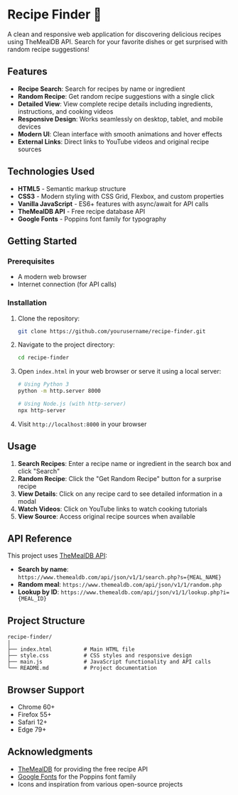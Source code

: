 # Recipe Finder 🍳

A clean and responsive web application for discovering delicious recipes using TheMealDB API. Search for your favorite dishes or get surprised with random recipe suggestions!

## Features

- **Recipe Search**: Search for recipes by name or ingredient
- **Random Recipe**: Get random recipe suggestions with a single click
- **Detailed View**: View complete recipe details including ingredients, instructions, and cooking videos
- **Responsive Design**: Works seamlessly on desktop, tablet, and mobile devices
- **Modern UI**: Clean interface with smooth animations and hover effects
- **External Links**: Direct links to YouTube videos and original recipe sources

## Technologies Used

- **HTML5** - Semantic markup structure
- **CSS3** - Modern styling with CSS Grid, Flexbox, and custom properties
- **Vanilla JavaScript** - ES6+ features with async/await for API calls
- **TheMealDB API** - Free recipe database API
- **Google Fonts** - Poppins font family for typography

## Getting Started

### Prerequisites

- A modern web browser
- Internet connection (for API calls)

### Installation

1. Clone the repository:
   ```bash
   git clone https://github.com/yourusername/recipe-finder.git
   ```

2. Navigate to the project directory:
   ```bash
   cd recipe-finder
   ```

3. Open `index.html` in your web browser or serve it using a local server:
   ```bash
   # Using Python 3
   python -m http.server 8000
   
   # Using Node.js (with http-server)
   npx http-server
   ```

4. Visit `http://localhost:8000` in your browser

## Usage

1. **Search Recipes**: Enter a recipe name or ingredient in the search box and click "Search"
2. **Random Recipe**: Click the "Get Random Recipe" button for a surprise recipe
3. **View Details**: Click on any recipe card to see detailed information in a modal
4. **Watch Videos**: Click on YouTube links to watch cooking tutorials
5. **View Source**: Access original recipe sources when available

## API Reference

This project uses [TheMealDB API](https://www.themealdb.com/api.php):

- **Search by name**: `https://www.themealdb.com/api/json/v1/1/search.php?s={MEAL_NAME}`
- **Random meal**: `https://www.themealdb.com/api/json/v1/1/random.php`
- **Lookup by ID**: `https://www.themealdb.com/api/json/v1/1/lookup.php?i={MEAL_ID}`

## Project Structure

```
recipe-finder/
│
├── index.html          # Main HTML file
├── style.css           # CSS styles and responsive design
├── main.js             # JavaScript functionality and API calls
└── README.md           # Project documentation
```


## Browser Support

- Chrome 60+
- Firefox 55+
- Safari 12+
- Edge 79+

## Acknowledgments

- [TheMealDB](https://www.themealdb.com/) for providing the free recipe API
- [Google Fonts](https://fonts.google.com/) for the Poppins font family
- Icons and inspiration from various open-source projects

